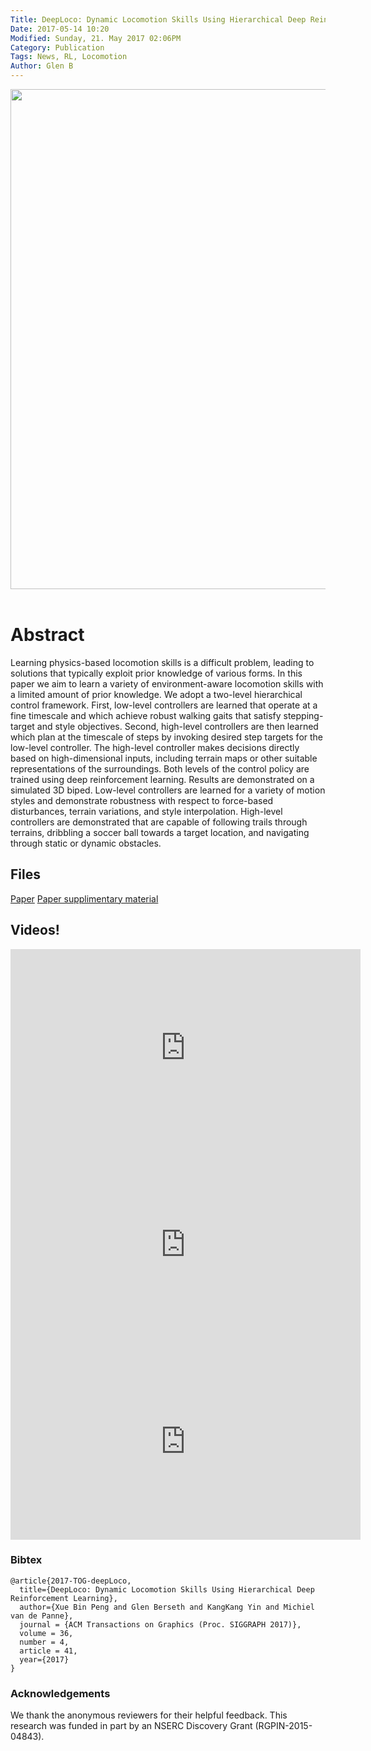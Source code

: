 ```yaml
---
Title: DeepLoco: Dynamic Locomotion Skills Using Hierarchical Deep Reinforcement Learning 
Date: 2017-05-14 10:20
Modified: Sunday, 21. May 2017 02:06PM 
Category: Publication
Tags: News, RL, Locomotion
Author: Glen B
---
```


<div align="center">
			<span class="STYLE17"> <img width="800" src="../projects/DeepLoco/deepLoco-teaser.png"> </span> &nbsp; &nbsp; &nbsp;

</div>
		
# Abstract

Learning physics-based locomotion skills is a difficult problem, leading to solutions that typically exploit prior knowledge of various forms. In this paper we aim to learn a variety of environment-aware locomotion skills with a limited amount of prior knowledge. We adopt a two-level hierarchical control framework. First, low-level controllers are learned that operate at a fine timescale and which achieve robust walking gaits that satisfy stepping-target and style objectives. Second, high-level controllers are then learned which plan at the timescale of steps by invoking desired step targets for the low-level controller. The high-level controller makes decisions directly based on high-dimensional inputs, including terrain maps or other suitable representations of the surroundings. Both levels of the control policy are trained using deep reinforcement learning. Results are demonstrated on a simulated 3D biped. Low-level controllers are learned for a variety of motion styles and demonstrate robustness with respect to force-based disturbances, terrain variations, and style interpolation. High-level controllers are demonstrated that are capable of following trails through terrains, dribbling a soccer ball towards a target location, and navigating through static or dynamic obstacles. 

## Files

[Paper](../projects/DeepLoco/2017-TOG-deepLoco.pdf)
[Paper supplimentary material](../projects/DeepLoco/2017-TOG-deepLoco-supp.pdf)

## Videos!

<iframe width="560" height="315" src="https://www.youtube.com/embed/G4lT9CLyCNw" frameborder="0" allowfullscreen></iframe>
<iframe width="560" height="315" src="https://www.youtube.com/embed/hd1yvLWm6oA" frameborder="0" allowfullscreen></iframe>
<iframe width="560" height="315" src="https://www.youtube.com/embed/x-HrYko_MRU" frameborder="0" allowfullscreen></iframe>

### Bibtex

```
@article{2017-TOG-deepLoco,
  title={DeepLoco: Dynamic Locomotion Skills Using Hierarchical Deep Reinforcement Learning},
  author={Xue Bin Peng and Glen Berseth and KangKang Yin and Michiel van de Panne},
  journal = {ACM Transactions on Graphics (Proc. SIGGRAPH 2017)},
  volume = 36,
  number = 4,
  article = 41,
  year={2017}
}
```

### Acknowledgements

We thank the anonymous reviewers for their helpful feedback. This research was funded in part by an NSERC Discovery Grant (RGPIN-2015-04843).
